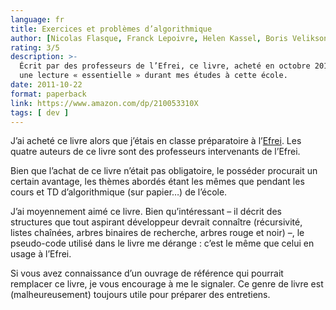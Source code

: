 ```yaml
---
language: fr
title: Exercices et problèmes d’algorithmique
author: [Nicolas Flasque, Franck Lepoivre, Helen Kassel, Boris Velikson]
rating: 3/5
description: >- 
  Écrit par des professeurs de l’Efrei, ce livre, acheté en octobre 2011, était
  une lecture « essentielle » durant mes études à cette école.
date: 2011-10-22
format: paperback
link: https://www.amazon.com/dp/210053310X
tags: [ dev ]
---
```


J’ai acheté ce livre alors que j’étais en classe préparatoire à
l’[Efrei](https://fr.wikipedia.org/wiki/Efrei).
Les quatre auteurs de ce livre sont des professeurs intervenants de l’Efrei.

Bien que l’achat de ce livre n’était pas obligatoire, le posséder procurait un
certain avantage, les thèmes abordés étant les mêmes que pendant les cours et
TD d’algorithmique (sur papier…) de l’école.

J’ai moyennement aimé ce livre. Bien qu’intéressant – il décrit des structures
que tout aspirant développeur devrait connaître (récursivité, listes chaînées,
arbres binaires de recherche, arbres rouge et noir) –, le pseudo-code utilisé
dans le livre me dérange : c’est le même que celui en usage à l’Efrei.

Si vous avez connaissance d’un ouvrage de référence qui pourrait remplacer
ce livre, je vous encourage à me le signaler. Ce genre de livre est (malheureusement)
toujours utile pour préparer des entretiens.